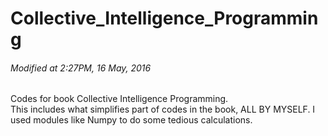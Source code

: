 # Collective_Intelligence_Programming
###### Modified at 2:27PM, 16 May, 2016
Codes for  book Collective Intelligence Programming.  
This includes what simplifies part of codes in the book, ALL BY MYSELF. I used modules like Numpy to do some tedious calculations.
